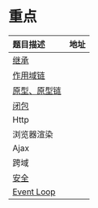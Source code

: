 # 重点

| 题目描述 | 地址 |
| :--- | :--- |
| [继承](/base/javascript/extends.md) |  |
| [作用域链](//base/javascript/scopeChain.md) |  |
| [原型、原型链](//base/javascript/prototype.md) |  |
| [闭包](/base/javascript/bi-bao.md) |  |
| Http |  |
| 浏览器渲染 |  |
| Ajax |  |
| 跨域 |  |
| [安全](//base/security/README.md) |  |
| [Event Loop](//base/javascript/eventLoop.md) |  |



